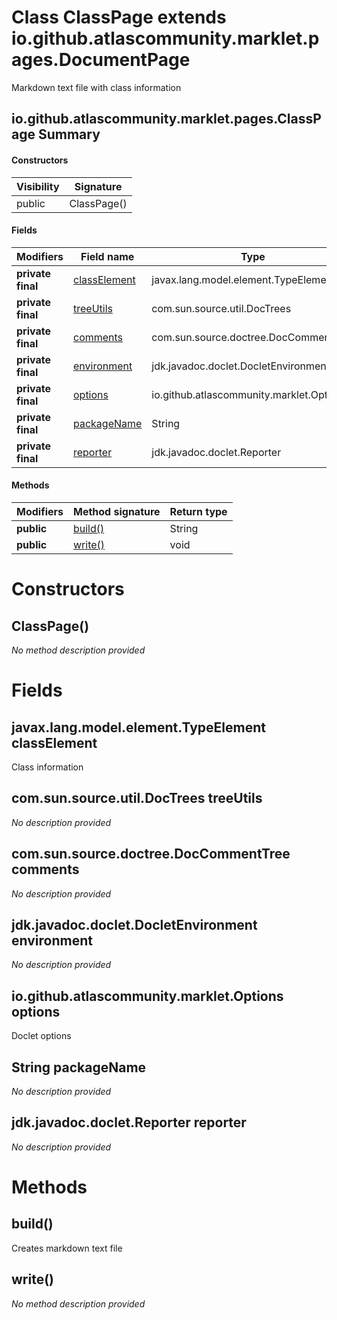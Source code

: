 Class ClassPage extends io.github.atlascommunity.marklet.pages.DocumentPage
===========================================================================
Markdown text file with class information

io.github.atlascommunity.marklet.pages.ClassPage Summary
-------
#### Constructors
| Visibility | Signature   |
| ---------- | ----------- |
| public     | ClassPage() |
#### Fields
| Modifiers         | Field name                                                     | Type                                     |
| ----------------- | -------------------------------------------------------------- | ---------------------------------------- |
| **private final** | [classElement](#javaxlangmodelelementtypeelement-classelement) | javax.lang.model.element.TypeElement     |
| **private final** | [treeUtils](#comsunsourceutildoctrees-treeutils)               | com.sun.source.util.DocTrees             |
| **private final** | [comments](#comsunsourcedoctreedoccommenttree-comments)        | com.sun.source.doctree.DocCommentTree    |
| **private final** | [environment](#jdkjavadocdocletdocletenvironment-environment)  | jdk.javadoc.doclet.DocletEnvironment     |
| **private final** | [options](#iogithubatlascommunitymarkletoptions-options)       | io.github.atlascommunity.marklet.Options |
| **private final** | [packageName](#javalangstring-packagename)                     | String                                   |
| **private final** | [reporter](#jdkjavadocdocletreporter-reporter)                 | jdk.javadoc.doclet.Reporter              |
#### Methods
| Modifiers  | Method signature  | Return type |
| ---------- | ----------------- | ----------- |
| **public** | [build()](#build) | String      |
| **public** | [write()](#write) | void        |

Constructors
============
ClassPage()
-----------
*No method description provided*


Fields
======
javax.lang.model.element.TypeElement classElement
-------------------------------------------------
Class information


com.sun.source.util.DocTrees treeUtils
--------------------------------------
*No description provided*


com.sun.source.doctree.DocCommentTree comments
----------------------------------------------
*No description provided*


jdk.javadoc.doclet.DocletEnvironment environment
------------------------------------------------
*No description provided*


io.github.atlascommunity.marklet.Options options
------------------------------------------------
Doclet options


String packageName
----------------------------
*No description provided*


jdk.javadoc.doclet.Reporter reporter
------------------------------------
*No description provided*


Methods
=======
build()
-------
Creates markdown text file


write()
-------
*No method description provided*


